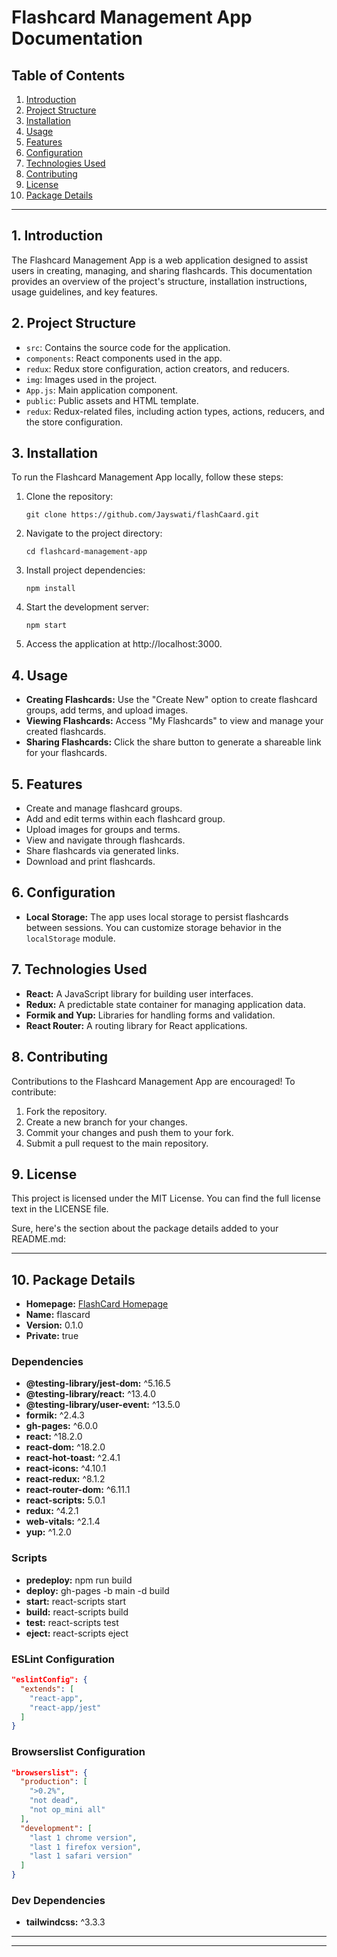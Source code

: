 # Flashcard Management App Documentation

## Table of Contents
1. [Introduction](#introduction)
2. [Project Structure](#project-structure)
3. [Installation](#installation)
4. [Usage](#usage)
5. [Features](#features)
6. [Configuration](#configuration)
7. [Technologies Used](#technologies-used)
8. [Contributing](#contributing)
9. [License](#license)
10. [Package Details](#package-details)

---

## 1. Introduction
The Flashcard Management App is a web application designed to assist users in creating, managing, and sharing flashcards. This documentation provides an overview of the project's structure, installation instructions, usage guidelines, and key features.

## 2. Project Structure
- `src`: Contains the source code for the application.
- `components`: React components used in the app.
- `redux`: Redux store configuration, action creators, and reducers.
- `img`: Images used in the project.
- `App.js`: Main application component.
- `public`: Public assets and HTML template.
- `redux`: Redux-related files, including action types, actions, reducers, and the store configuration.

## 3. Installation
To run the Flashcard Management App locally, follow these steps:

1. Clone the repository:
    ```shell
    git clone https://github.com/Jayswati/flashCaard.git
    ```

2. Navigate to the project directory:
    ```shell
    cd flashcard-management-app
    ```

3. Install project dependencies:
    ```shell
    npm install
    ```

4. Start the development server:
    ```shell
    npm start
    ```

5. Access the application at http://localhost:3000.

## 4. Usage
- **Creating Flashcards:** Use the "Create New" option to create flashcard groups, add terms, and upload images.
- **Viewing Flashcards:** Access "My Flashcards" to view and manage your created flashcards.
- **Sharing Flashcards:** Click the share button to generate a shareable link for your flashcards.

## 5. Features
- Create and manage flashcard groups.
- Add and edit terms within each flashcard group.
- Upload images for groups and terms.
- View and navigate through flashcards.
- Share flashcards via generated links.
- Download and print flashcards.

## 6. Configuration
- **Local Storage:** The app uses local storage to persist flashcards between sessions. You can customize storage behavior in the `localStorage` module.

## 7. Technologies Used
- **React:** A JavaScript library for building user interfaces.
- **Redux:** A predictable state container for managing application data.
- **Formik and Yup:** Libraries for handling forms and validation.
- **React Router:** A routing library for React applications.

## 8. Contributing
Contributions to the Flashcard Management App are encouraged! To contribute:

1. Fork the repository.
2. Create a new branch for your changes.
3. Commit your changes and push them to your fork.
4. Submit a pull request to the main repository.

## 9. License
This project is licensed under the MIT License. You can find the full license text in the LICENSE file.

Sure, here's the section about the package details added to your README.md:

---

## 10. Package Details
- **Homepage:** [FlashCard Homepage](https://nishantsingh11.github.io/FlashCard/)
- **Name:** flascard
- **Version:** 0.1.0
- **Private:** true

### Dependencies
- **@testing-library/jest-dom:** ^5.16.5
- **@testing-library/react:** ^13.4.0
- **@testing-library/user-event:** ^13.5.0
- **formik:** ^2.4.3
- **gh-pages:** ^6.0.0
- **react:** ^18.2.0
- **react-dom:** ^18.2.0
- **react-hot-toast:** ^2.4.1
- **react-icons:** ^4.10.1
- **react-redux:** ^8.1.2
- **react-router-dom:** ^6.11.1
- **react-scripts:** 5.0.1
- **redux:** ^4.2.1
- **web-vitals:** ^2.1.4
- **yup:** ^1.2.0

### Scripts
- **predeploy:** npm run build
- **deploy:** gh-pages -b main -d build
- **start:** react-scripts start
- **build:** react-scripts build
- **test:** react-scripts test
- **eject:** react-scripts eject

### ESLint Configuration
```json
"eslintConfig": {
  "extends": [
    "react-app",
    "react-app/jest"
  ]
}
```

### Browserslist Configuration
```json
"browserslist": {
  "production": [
    ">0.2%",
    "not dead",
    "not op_mini all"
  ],
  "development": [
    "last 1 chrome version",
    "last 1 firefox version",
    "last 1 safari version"
  ]
}
```

### Dev Dependencies
- **tailwindcss:** ^3.3.3

---

---
